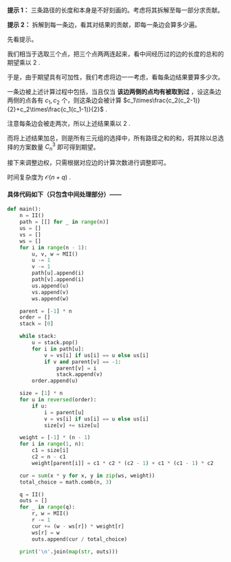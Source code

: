 **提示 1：** 三条路径的长度和本身是不好刻画的。考虑将其拆解至每一部分求贡献。

**提示 2：** 拆解到每一条边，看其对结果的贡献，即每一条边会算多少遍。

先看提示。

我们相当于选取三个点，把三个点两两连起来，看中间经历过的边的长度的总和的期望乘以 $2$ .

于是，由于期望具有可加性，我们考虑将边一一考虑，看每条边结果要算多少次。

一条边被上述计算过程中包括，当且仅当 **该边两侧的点均有被取到过** ，设这条边两侧的点各有 $c_1,c_2$ 个，则这条边会被计算 $c_1\times\frac{c_2(c_2-1)}{2}+c_2\times\frac{c_1(c_1-1)}{2}$ .

注意每条边会被走两次，所以上述结果乘以 $2$ .

而将上述结果加总，则是所有三元组的选择中，所有路径之和的和，将其除以总选择的方案数量 $C_n^3$ 即可得到期望。

接下来调整边权，只需根据对应边的计算次数进行调整即可。

时间复杂度为 $\mathcal{O}(n+q)$ .

#### 具体代码如下（只包含中间处理部分）——

```Python []
def main():
    n = II()
    path = [[] for _ in range(n)]
    us = []
    vs = []
    ws = []
    for i in range(n - 1):
        u, v, w = MII()
        u -= 1
        v -= 1
        path[u].append(i)
        path[v].append(i)
        us.append(u)
        vs.append(v)
        ws.append(w)

    parent = [-1] * n
    order = []
    stack = [0]

    while stack:
        u = stack.pop()
        for i in path[u]:
            v = vs[i] if us[i] == u else us[i]
            if v and parent[v] == -1:
                parent[v] = i
                stack.append(v)
        order.append(u)

    size = [1] * n
    for u in reversed(order):
        if u:
            i = parent[u]
            v = vs[i] if us[i] == u else us[i]
            size[v] += size[u]

    weight = [-1] * (n - 1)
    for i in range(1, n):
        c1 = size[i]
        c2 = n - c1
        weight[parent[i]] = c1 * c2 * (c2 - 1) + c1 * (c1 - 1) * c2

    cur = sum(x * y for x, y in zip(ws, weight))
    total_choice = math.comb(n, 3)

    q = II()
    outs = []
    for _ in range(q):
        r, w = MII()
        r -= 1
        cur += (w - ws[r]) * weight[r]
        ws[r] = w
        outs.append(cur / total_choice)

    print('\n'.join(map(str, outs)))
```